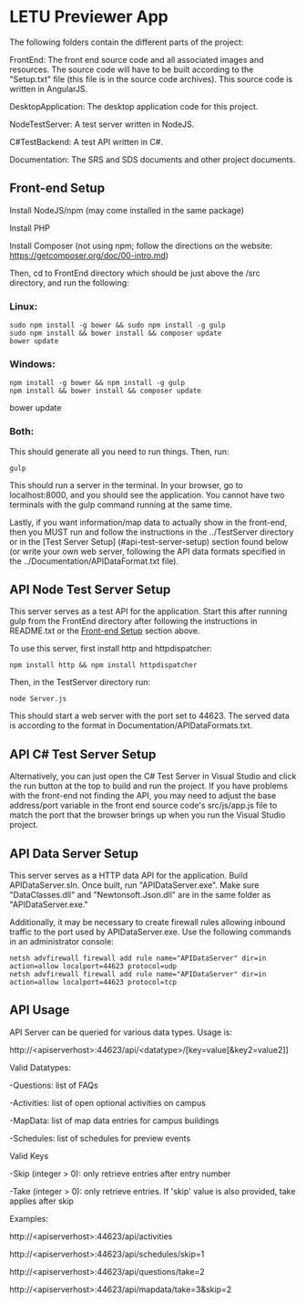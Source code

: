 # LETU Previewer App

The following folders contain the different parts of the project:


FrontEnd: The front end source code and all associated images and resources. The source code will have to be built according to the "Setup.txt" file (this file is in the source code archives). This source code is written in AngularJS.


DesktopApplication: The desktop application code for this project.


NodeTestServer: A test server written in NodeJS.


C#TestBackend: A test API written in C#.


Documentation: The SRS and SDS documents and other project documents.


## Front-end Setup
Install NodeJS/npm (may come installed in the same package)


Install PHP


Install Composer (not using npm; follow the directions on the website: https://getcomposer.org/doc/00-intro.md)

Then, cd to FrontEnd directory which should be just above the /src directory, and run the following:

### Linux:

```
sudo npm install -g bower && sudo npm install -g gulp
sudo npm install && bower install && composer update
bower update
```

### Windows:

```
npm install -g bower && npm install -g gulp
npm install && bower install && composer update
```

bower update

### Both:


This should generate all you need to run things.
Then, run:

```
gulp
```

This should run a server in the terminal. In your browser, go to localhost:8000, and you should see the application.
You cannot have two terminals with the gulp command running at the same time.


Lastly, if you want information/map data to actually show in the
front-end, then you MUST run and follow the instructions in the ../TestServer
directory or in the [Test Server Setup] (#api-test-server-setup) section found below (or write your own web server, following the API data formats specified in the ../Documentation/APIDataFormat.txt file).


## API Node Test Server Setup


This server serves as a test API for the application. Start this after running
gulp from the FrontEnd directory after following the instructions in
README.txt or the [Front-end Setup](#front-end-setup) section above.


To use this server, first install http and httpdispatcher:

```
npm install http && npm install httpdispatcher
```

Then, in the TestServer directory run:
```
node Server.js
```

This should start a web server with the port set to 44623. The served data is 
according to the format in Documentation/APIDataFormats.txt.


## API C# Test Server Setup


Alternatively, you can just open the C# Test Server in Visual Studio and click the run button at the top to build and run the project.
If you have problems with the front-end not finding the API, you may need to adjust the base address/port variable in the front end source code's src/js/app.js file to match the port that the browser brings up when you run the Visual Studio project.


## API Data Server Setup


This server serves as a HTTP data API for the application. Build APIDataServer.sln. Once built, run "APIDataServer.exe". Make sure "DataClasses.dll" and "Newtonsoft.Json.dll" are in the same folder as "APIDataServer.exe."

Additionally, it may be necessary to create firewall rules allowing inbound traffic to the port used by APIDataServer.exe. Use the following commands in an administrator console:

```
netsh advfirewall firewall add rule name="APIDataServer" dir=in action=allow localport=44623 protocol=udp
netsh advfirewall firewall add rule name="APIDataServer" dir=in action=allow localport=44623 protocol=tcp
```


## API Usage


API Server can be queried for various data types. Usage is: 

http://\<apiserverhost\>:44623/api/\<datatype\>/[key=value[&key2=value2]]

Valid Datatypes:

-Questions: list of FAQs

-Activities: list of open optional activities on campus

-MapData: list of map data entries for campus buildings

-Schedules: list of schedules for preview events


Valid Keys

-Skip (integer > 0): only retrieve entries after entry number <value>

-Take (integer > 0): only retrieve <value> entries. If 'skip' value is also provided, take applies after skip


Examples:

http://\<apiserverhost\>:44623/api/activities

http://\<apiserverhost\>:44623/api/schedules/skip=1

http://\<apiserverhost\>:44623/api/questions/take=2

http://\<apiserverhost\>:44623/api/mapdata/take=3&skip=2
